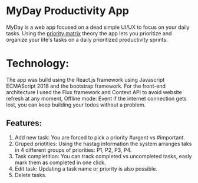 # MyDay Productivity App

MyDay is a web app focused on a dead simple UI/UX to focus on your daily tasks. Using the [priority matrix](https://www.lucidchart.com/blog/priority-matrix-project-management) theory the app lets you prioritize and organize your life's tasks on a daily prioritized productivity sprints.

# Technology:

The app was build using the React.js framework using Javascript ECMAScript 2018 and the bootstrap framework.
For the front-end architecture I used the Flux framework and Context API to avoid website refresh at any moment, 
Offline mode: Event if the internet connection gets lost, you can keep building your todos without a problem.

## Features:

1. Add new task: You are forced to pick a priority #urgent vs #important. 
2. Gruped priotities: Using the hastag information the system arranges taks in 4 different groups of priorities: P1, P2, P3, P4.
3. Task completition: You can track completed vs uncompleted tasks, easly mark them as completed in one click.
4. Edit task: Updating a task name or priority is also possible.
5. Delete tasks.
